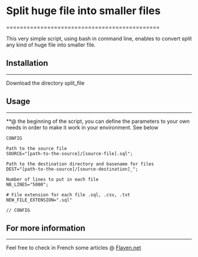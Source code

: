 
# Split huge file into smaller files
=============================================

This very simple script, using bash in command line, enables to convert split any kind of huge file into smaller file.



## Installation
---------------------
Download the directory split_file



## Usage
--------------

**@ the beginning of the script, you can define the parameters to your own needs in order to make it work in your environment. See below

```
CONFIG
```

```
Path to the source file
SOURCE="[path-to-the-source]/[source-file].sql";
```

```
Path to the destination directory and basename for files
DEST="[path-to-the-source]/[source-destination]_"; 
```

```
Number of lines to put in each file
NB_LINES="5000";
```

```
# File extension for each file .sql, .csv, .txt
NEW_FILE_EXTENSION=".sql"
```

```
// CONFIG
```




## For more information
------------------------------------
Feel free to check in French some articles @
[Flaven.net](http://flaven.fr//)








